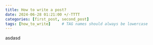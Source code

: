 ```yaml
---
title: How to write a post?
date: 2024-06-28 01:21:00 +/-TTTT
categories: [first_post, second_post]
tags: [how_to_write]     # TAG names should always be lowercase
---
```

asdasd